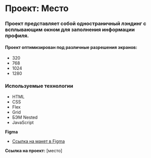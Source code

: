 # Проект: Место

### Проект представляет собой одностраничный лэндинг с всплывающим окном для заполнения информации профиля.

#### Проект оптимизирован под различные разрешения экранов:

* 320
* 768
* 1024
* 1280

### **Используемые технологии**
* HTML
* CSS
* Flex
* Grid
* БЭМ Nested
* JavaScript

**Figma**

* [Ссылка на макет в Figma](https://www.figma.com/file/2cn9N9jSkmxD84oJik7xL7/JavaScript.-Sprint-4?node-id=28212%3A326&t=kkUQtqLoduo8LxPu-0)

**Ссылка на проект:** [место]

